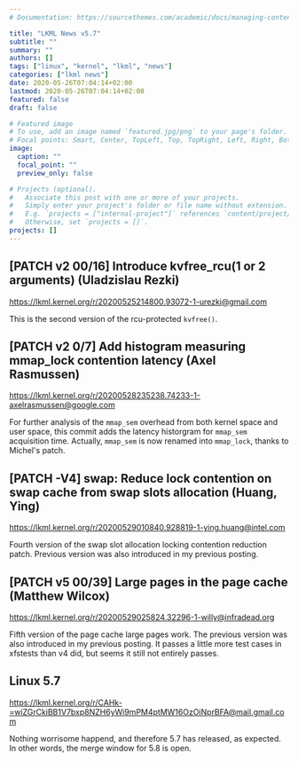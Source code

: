 ```yaml
---
# Documentation: https://sourcethemes.com/academic/docs/managing-content/

title: "LKML News v5.7"
subtitle: ""
summary: ""
authors: []
tags: ["linux", "kernel", "lkml", "news"]
categories: ["lkml news"]
date: 2020-05-26T07:04:14+02:00
lastmod: 2020-05-26T07:04:14+02:00
featured: false
draft: false

# Featured image
# To use, add an image named `featured.jpg/png` to your page's folder.
# Focal points: Smart, Center, TopLeft, Top, TopRight, Left, Right, BottomLeft, Bottom, BottomRight.
image:
  caption: ""
  focal_point: ""
  preview_only: false

# Projects (optional).
#   Associate this post with one or more of your projects.
#   Simply enter your project's folder or file name without extension.
#   E.g. `projects = ["internal-project"]` references `content/project/deep-learning/index.md`.
#   Otherwise, set `projects = []`.
projects: []
---
```


[PATCH v2 00/16] Introduce kvfree_rcu(1 or 2 arguments) (Uladzislau Rezki)
--------------------------------------------------------------------------

https://lkml.kernel.org/r/20200525214800.93072-1-urezki@gmail.com

This is the second version of the rcu-protected ``kvfree()``.


[PATCH v2 0/7] Add histogram measuring mmap_lock contention latency (Axel Rasmussen)
------------------------------------------------------------------------------------

https://lkml.kernel.org/r/20200528235238.74233-1-axelrasmussen@google.com

For further analysis of the ``mmap_sem`` overhead from both kernel space and
user space, this commit adds the latency historgram for ``mmap_sem``
acquisition time.  Actually, ``mmap_sem`` is now renamed into ``mmap_lock``,
thanks to Michel's patch.


[PATCH -V4] swap: Reduce lock contention on swap cache from swap slots allocation (Huang, Ying)
-----------------------------------------------------------------------------------------------

https://lkml.kernel.org/r/20200529010840.928819-1-ying.huang@intel.com

Fourth version of the swap slot allocation locking contention reduction patch.
Previous version was also introduced in my previous posting.


[PATCH v5 00/39] Large pages in the page cache (Matthew Wilcox)
---------------------------------------------------------------

https://lkml.kernel.org/r/20200529025824.32296-1-willy@infradead.org

Fifth version of the page cache large pages work.  The previous version was
also introduced in my previous posting.  It passes a little more test cases in
xfstests than v4 did, but seems it still not entirely passes.


Linux 5.7
---------

https://lkml.kernel.org/r/CAHk-=wiZGrCkiBB1V7bxp8NZH6yWi9mPM4ptMW16OzOiNprBFA@mail.gmail.com

Nothing worrisome happend, and therefore 5.7 has released, as expected.  In
other words, the merge window for 5.8 is open.
